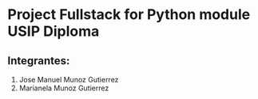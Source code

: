 # Project Fullstack for Python module USIP Diploma

## Integrantes:
1. Jose Manuel Munoz Gutierrez
2. Marianela Munoz Gutierrez
